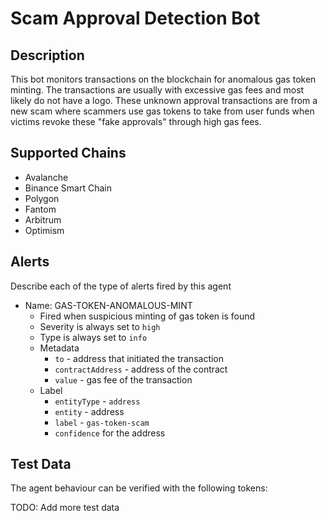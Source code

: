 # Scam Approval Detection Bot

## Description

This bot monitors transactions on the blockchain for anomalous gas token minting. The transactions are usually with excessive gas fees and most likely do not have a logo. These unknown approval transactions are from a new scam where scammers use gas tokens to take from user funds when victims revoke these "fake approvals" through high gas fees.

## Supported Chains

- Avalanche
- Binance Smart Chain
- Polygon
- Fantom
- Arbitrum
- Optimism


## Alerts

Describe each of the type of alerts fired by this agent


- Name: GAS-TOKEN-ANOMALOUS-MINT
  - Fired when suspicious minting of gas token is found
  - Severity is always set to `high`
  - Type is always set to `info`
  - Metadata 
    - `to` - address that initiated the transaction
    - `contractAddress` - address of the contract
    - `value` - gas fee of the transaction
  - Label 
    - `entityType` - `address`
    - `entity` - address
    - `label` - `gas-token-scam`
    - `confidence` for the address

## Test Data

The agent behaviour can be verified with the following tokens:


TODO: Add more test data
